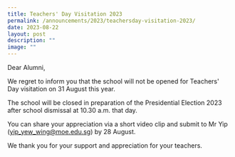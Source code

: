 ```yaml
---
title: Teachers' Day Visitation 2023
permalink: /announcements/2023/teachersday-visitation-2023/
date: 2023-08-22
layout: post
description: ""
image: ""
---
```

Dear Alumni,

We regret to inform you that the school will not be opened for Teachers' Day visitation on 31 August this year.

The school will be closed in preparation of the Presidential Election 2023 after school dismissal at 10.30 a.m. that day.

You can share your appreciation via a short video clip and submit to Mr Yip (yip_yew_wing@moe.edu.sg) by 28 August. 

We thank you for your support and appreciation for your teachers.